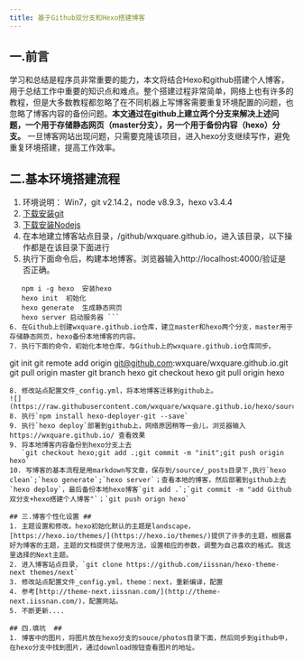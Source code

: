 ```yaml
---
title: 基于Github双分支和Hexo搭建博客
---
```


## 一.前言 ##
学习和总结是程序员非常重要的能力，本文将结合Hexo和github搭建个人博客，用于总结工作中重要的知识点和难点。整个搭建过程非常简单，网络上也有许多的教程，但是大多数教程都忽略了在不同机器上写博客需要重复环境配置的问题，也忽略了博客内容的备份问题。**本文通过在github上建立两个分支来解决上述问题，一个用于存储静态网页（master分支），另一个用于备份内容（hexo）分支。** 一旦博客网站出现问题，只需要克隆该项目，进入hexo分支继续写作，避免重复环境搭建，提高工作效率。
## 二.基本环境搭建流程 ##
1. 环境说明： Win7，git v2.14.2，node v8.9.3，hexo v3.4.4
2. [下载安装git](https://git-scm.com/downloads)
3. [下载安装Nodejs](https://nodejs.org/en/)
4. 在本地建立博客站点目录，/github/wxquare.github.io，进入该目录，以下操作都是在该目录下面进行
5. 执行下面命令后，构建本地博客。浏览器输入http://localhost:4000/验证是否正确。
``` 
   npm i -g hexo  安装hexo
   hexo init  初始化  
   hexo generate  生成静态网页
   hexo server 启动服务器 ```
6. 在Github上创建wxquare.github.io仓库，建立master和hexo两个分支，master用于存储静态网页，hexo备份本地博客的内容。
7. 执行下面的命令，初始化本地仓库，与Github上的wxquare.github.io仓库同步。
```
   git init 
   git remote add origin git@github.com:wxquare/wxquare.github.io.git 
   git pull origin master 
   git branch hexo 
   git checkout hexo 
   git pull origin hexo 
```
8. 修改站点配置文件_config.yml，将本地博客迁移到github上。
![](https://raw.githubusercontent.com/wxquare/wxquare.github.io/hexo/source/photos/hexo_deploy.jpg)
8. 执行`npm install hexo-deployer-git --save`
9. 执行`hexo deploy`部署到github上，网络原因稍等一会儿，浏览器输入https://wxquare.github.io/ 查看效果
9. 将本地博客内容备份到hexo分支上去 
   `git checkout hexo;git add .;git commit -m "init";git push origin hexo`
10. 写博客的基本流程是用markdown写文章，保存到/source/_posts目录下,执行`hexo clean`;`hexo generate`;`hexo server`；查看本地的博客，然后部署到github上去`hexo deploy`，最后备份本地hexo博客`git add .`;`git commit -m "add Github双分支+hexo搭建个人博客"`；`git push orign hexo`

## 三.博客个性化设置 ##
1. 主题设置和修改。hexo初始化默认的主题是landscape，[https://hexo.io/themes/](https://hexo.io/themes/)提供了许多的主题，根据喜好为博客的主题，主题的文档提供了使用方法，设置相应的参数，调整为自己喜欢的格式。我这里选择的Next主题。
2. 进入博客站点目录，`git clone https://github.com/iissnan/hexo-theme-next themes/next`
3. 修改站点配置文件_config.yml，theme：next，重新编译，配置
4. 参考[http://theme-next.iissnan.com/](http://theme-next.iissnan.com/)，配置网站。 
5. 不断更新....

## 四.填坑  ##
1. 博客中的图片，将图片放在hexo分支的souce/photos目录下面，然后同步到github中，在hexo分支中找到图片，通过download按钮查看图片的地址。
